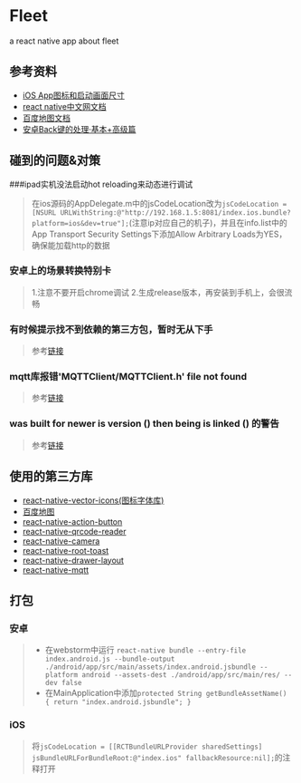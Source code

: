 # Fleet
a react native app about fleet

## 参考资料
* [iOS App图标和启动画面尺寸](http://www.jianshu.com/p/adpKye)
* [react native中文网文档](http://reactnative.cn/docs/0.31/getting-started.html)
* [百度地图文档](http://lbsyun.baidu.com/index.php?title=androidsdk/guide/buildproject)
* [安卓Back键的处理·基本+高级篇](http://reactnative.cn/post/480)

## 碰到的问题&对策
###ipad实机没法启动hot reloading来动态进行调试
> 在ios源码的AppDelegate.m中的jsCodeLocation改为``jsCodeLocation = [NSURL URLWithString:@"http://192.168.1.5:8081/index.ios.bundle?platform=ios&dev=true"];``(注意ip对应自己的机子)，并且在info.list中的App Transport Security Settings下添加Allow Arbitrary Loads为YES，确保能加载http的数据

### 安卓上的场景转换特别卡
> 1.注意不要开启chrome调试 2.生成release版本，再安装到手机上，会很流畅

### 有时候提示找不到依赖的第三方包，暂时无从下手
> 参考[链接](https://github.com/facebook/react-native/issues/4968)

### mqtt库报错'MQTTClient/MQTTClient.h' file not found 
> 参考[链接](https://github.com/tuanpmt/react-native-mqtt/issues/6)

### was built for newer is version () then being is linked () 的警告
> 参考[链接](http://blog.csdn.net/liyiyismile/article/details/50434844)

## 使用的第三方库
* [react-native-vector-icons(图标字体库)](https://github.com/oblador/react-native-vector-icons)
* [百度地图](http://lbsyun.baidu.com/)
* [react-native-action-button](https://github.com/mastermoo/react-native-action-button)
* [react-native-qrcode-reader](https://github.com/lazaronixon/react-native-qrcode-reader)
* [react-native-camera](https://github.com/lwansbrough/react-native-camera)
* [react-native-root-toast](https://github.com/magicismight/react-native-root-toast)
* [react-native-drawer-layout](https://github.com/iodine/react-native-drawer-layout)
* [react-native-mqtt](https://github.com/tuanpmt/react-native-mqtt)

## 打包
### 安卓
> * 在webstorm中运行 ``react-native bundle --entry-file index.android.js --bundle-output ./android/app/src/main/assets/index.android.jsbundle --platform android --assets-dest ./android/app/src/main/res/ --dev false``
> * 在MainApplication中添加``protected String getBundleAssetName() {
			return "index.android.jsbundle";
		}``
		
### iOS
> 将`jsCodeLocation = [[RCTBundleURLProvider sharedSettings] jsBundleURLForBundleRoot:@"index.ios" fallbackResource:nil];`的注释打开		
